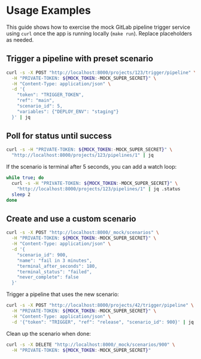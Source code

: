 # Usage Examples

This guide shows how to exercise the mock GitLab pipeline trigger service using `curl` once the app is running locally (`make run`). Replace placeholders as needed.

## Trigger a pipeline with preset scenario

```sh
curl -s -X POST "http://localhost:8000/projects/123/trigger/pipeline" \
  -H "PRIVATE-TOKEN: ${MOCK_TOKEN:-MOCK_SUPER_SECRET}" \
  -H "Content-Type: application/json" \
  -d '{
    "token": "TRIGGER_TOKEN",
    "ref": "main",
    "scenario_id": 5,
    "variables": {"DEPLOY_ENV": "staging"}
  }' | jq
```

## Poll for status until success

```sh
curl -s -H "PRIVATE-TOKEN: ${MOCK_TOKEN:-MOCK_SUPER_SECRET}" \
  "http://localhost:8000/projects/123/pipelines/1" | jq
```

If the scenario is terminal after 5 seconds, you can add a watch loop:

```sh
while true; do
  curl -s -H "PRIVATE-TOKEN: ${MOCK_TOKEN:-MOCK_SUPER_SECRET}" \
    "http://localhost:8000/projects/123/pipelines/1" | jq .status
  sleep 2
done
```

## Create and use a custom scenario

```sh
curl -s -X POST "http://localhost:8000/_mock/scenarios" \
  -H "PRIVATE-TOKEN: ${MOCK_TOKEN:-MOCK_SUPER_SECRET}" \
  -H "Content-Type: application/json" \
  -d '{
    "scenario_id": 900,
    "name": "fail in 3 minutes",
    "terminal_after_seconds": 180,
    "terminal_status": "failed",
    "never_complete": false
  }'
```

Trigger a pipeline that uses the new scenario:

```sh
curl -s -X POST "http://localhost:8000/projects/42/trigger/pipeline" \
  -H "PRIVATE-TOKEN: ${MOCK_TOKEN:-MOCK_SUPER_SECRET}" \
  -H "Content-Type: application/json" \
  -d '{"token": "TRIGGER", "ref": "release", "scenario_id": 900}' | jq
```

Clean up the scenario when done:

```sh
curl -s -X DELETE "http://localhost:8000/_mock/scenarios/900" \
  -H "PRIVATE-TOKEN: ${MOCK_TOKEN:-MOCK_SUPER_SECRET}"
```

